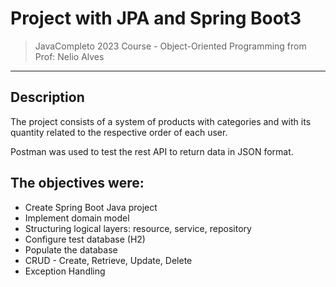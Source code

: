 # Project with JPA and Spring Boot3

>JavaCompleto 2023 Course - Object-Oriented Programming from Prof: Nelio Alves
---
## Description
The project consists of a system of products with categories and with its quantity related to the respective order of each user.

Postman was used to test the rest API to return data in JSON format.

## The objectives were:
* Create Spring Boot Java project
* Implement domain model
* Structuring logical layers: resource, service, repository
* Configure test database (H2)
* Populate the database
* CRUD - Create, Retrieve, Update, Delete
* Exception Handling
